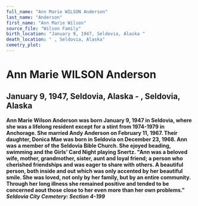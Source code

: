 ```yaml
---
full_name: "Ann Marie WILSON Anderson"
last_name: "Anderson"
first_name: "Ann Marie Wilson"
source_file: "Wilson Family"
birth_location: "January 9, 1947, Seldovia, Alaska "
death_location: " , Seldovia, Alaska"
cemetry_plot: 
---
```

# Ann Marie WILSON Anderson

## January 9, 1947, Seldovia, Alaska - , Seldovia, Alaska

**Ann Marie Wilson Anderson was born January 9, 1947 in Seldovia, where
she was a lifelong resident except for a stint from 1974-1979 in
Anchorage. She married Andy Anderson on February 11, 1967. Their
daughter, Donica Mae was born in Seldovia on December 23, 1968. Ann was
a member of the Seldovia Bible Church. She ejoyed beading, swimming and
the Girls’ Card Night playing Snertz. "Ann was a beloved wife, mother,
grandmother, sister, aunt and loyal friend; a person who cherished
friendships and was eager to share with others. A beautiful person, both
inside and out which was only accented by her beautiful smile. She was
loved, not only by her family, but by an entire community. Through her
long illness she remained positive and tended to be concerned aout those
close to her even more than her own problems." *Seldovia City Cemetery:
Section 4-199***

